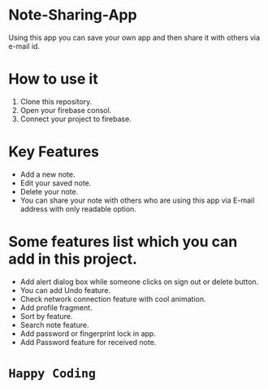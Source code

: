 # Note-Sharing-App
Using this app you can save your own app and then share it with others via e-mail id.

# How to use it
1. Clone this repository.
2. Open your firebase consol.
3. Connect your project to firebase.

# Key Features
- Add a new note.
- Edit your saved note.
- Delete your note.
- You can share your note with others who are using this app via E-mail address with only readable option.

# Some features list which you can add in this project.

- Add alert dialog box while someone clicks on sign out or delete button.
- You can add Undo feature.
- Check network connection feature with cool animation.
- Add profile fragment.
- Sort by feature.
- Search note feature.
- Add password or fingerprint lock in app.
- Add Password feature for received note.

# `Happy Coding`
